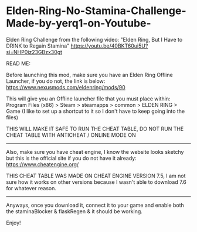 # Elden-Ring-No-Stamina-Challenge-Made-by-yerq1-on-Youtube-
Elden Ring Challenge from the following video: "Elden Ring, But I Have to DRINK to Regain Stamina"
https://youtu.be/40BKT60ui5U?si=NHP0iz23GBzx30gt

READ ME:

Before launching this mod, make sure you have an Elden Ring Offline Launcher, if you do not, the link is below:
https://www.nexusmods.com/eldenring/mods/90

This will give you an Offline launcher file that you must place within:
Program Files (x86) > Steam > steamapps > common > ELDEN RING > Game 
(I like to set up a shortcut to it so I don't have to keep going into the files)

THIS WILL MAKE IT SAFE TO RUN THE CHEAT TABLE, DO NOT RUN THE CHEAT TABLE WITH ANTICHEAT / ONLINE MODE ON

----------------------------------------------------------------------------------------------------------------------------

Also, make sure you have cheat engine, I know the website looks sketchy but this is the official site if you do not have it already:
https://www.cheatengine.org/

THIS CHEAT TABLE WAS MADE ON CHEAT ENGINE VERSION 7.5, I am not sure how it works on other versions because I wasn't able to download 7.6 for whatever reason.

----------------------------------------------------------------------------------------------------------------------------

Anyways, once you download it, connect it to your game and enable both the staminaBlocker & flaskRegen & it should be working.

Enjoy!
